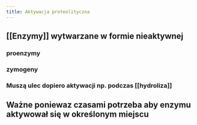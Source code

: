 ```yaml
---
title: Aktywacja proteolityczna
---
```


## [[Enzymy]] wytwarzane w formie nieaktywnej
### proenzymy
### zymogeny
### Muszą ulec dopiero aktywacji np. podczas [[hydroliza]]
## Ważne poniewaz czasami potrzeba aby enzymu aktywował się w określonym miejscu
